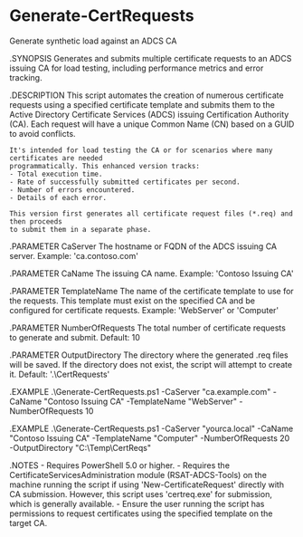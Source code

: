 # Generate-CertRequests
Generate synthetic load against an ADCS CA

.SYNOPSIS
    Generates and submits multiple certificate requests to an ADCS issuing CA for load testing,
    including performance metrics and error tracking.

.DESCRIPTION
    This script automates the creation of numerous certificate requests using a specified
    certificate template and submits them to the Active Directory Certificate Services (ADCS)
    issuing Certification Authority (CA). Each request will have a unique Common Name (CN)
    based on a GUID to avoid conflicts.

    It's intended for load testing the CA or for scenarios where many certificates are needed
    programmatically. This enhanced version tracks:
    - Total execution time.
    - Rate of successfully submitted certificates per second.
    - Number of errors encountered.
    - Details of each error.

    This version first generates all certificate request files (*.req) and then proceeds
    to submit them in a separate phase.

.PARAMETER CaServer
    The hostname or FQDN of the ADCS issuing CA server.
    Example: 'ca.contoso.com'

.PARAMETER CaName
    The issuing CA name.
    Example: 'Contoso Issuing CA'

.PARAMETER TemplateName
    The name of the certificate template to use for the requests.
    This template must exist on the specified CA and be configured for certificate requests.
    Example: 'WebServer' or 'Computer'

.PARAMETER NumberOfRequests
    The total number of certificate requests to generate and submit.
    Default: 10

.PARAMETER OutputDirectory
    The directory where the generated .req files will be saved.
    If the directory does not exist, the script will attempt to create it.
    Default: '.\CertRequests'

.EXAMPLE
    .\Generate-CertRequests.ps1 -CaServer "ca.example.com" -CaName "Contoso Issuing CA" -TemplateName "WebServer" -NumberOfRequests 10

.EXAMPLE
    .\Generate-CertRequests.ps1 -CaServer "yourca.local" -CaName "Contoso Issuing CA" -TemplateName "Computer" -NumberOfRequests 20 -OutputDirectory "C:\Temp\CertReqs"
    
.NOTES
    - Requires PowerShell 5.0 or higher.
    - Requires the CertificateServicesAdministration module (RSAT-ADCS-Tools) on the machine
      running the script if using 'New-CertificateRequest' directly with CA submission.
      However, this script uses 'certreq.exe' for submission, which is generally available.
    - Ensure the user running the script has permissions to request certificates using the
      specified template on the target CA.
